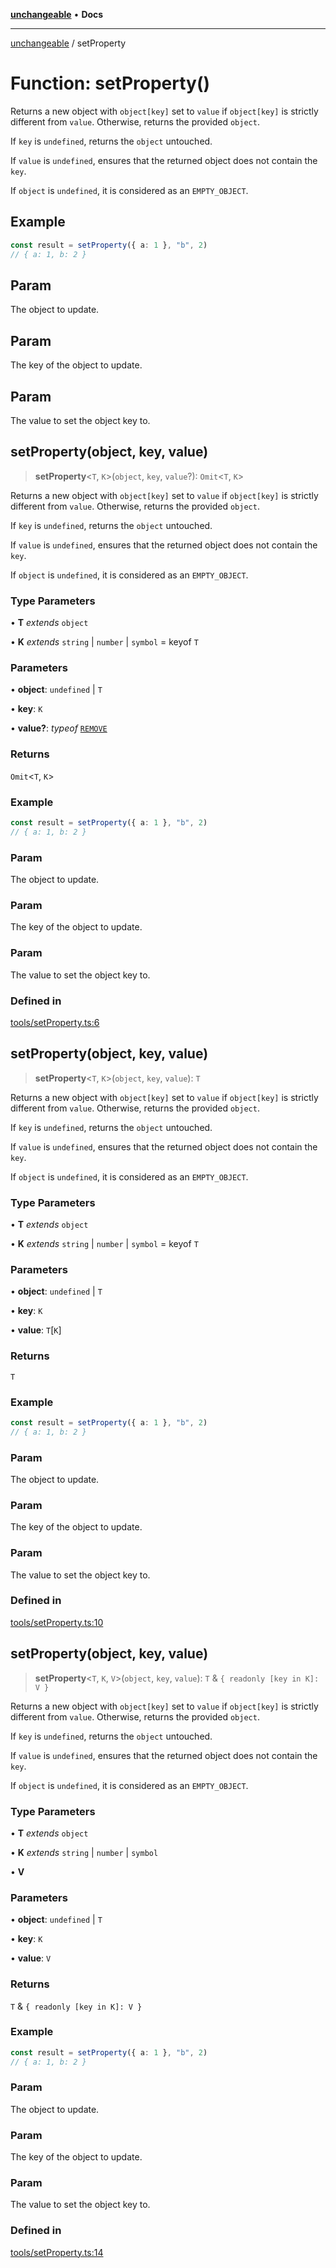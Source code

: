 [**unchangeable**](../README.md) • **Docs**

***

[unchangeable](../README.md) / setProperty

# Function: setProperty()

Returns a new object with `object[key]` set to `value` if `object[key]` is strictly different from `value`. Otherwise, returns the provided `object`.

If `key` is `undefined`, returns the `object` untouched.

If `value` is `undefined`, ensures that the returned object does not contain the `key`.

If `object` is `undefined`, it is considered as an `EMPTY_OBJECT`.

## Example

```typescript
const result = setProperty({ a: 1 }, "b", 2)
// { a: 1, b: 2 }
```

## Param

The object to update.

## Param

The key of the object to update.

## Param

The value to set the object key to.

## setProperty(object, key, value)

> **setProperty**\<`T`, `K`\>(`object`, `key`, `value`?): `Omit`\<`T`, `K`\>

Returns a new object with `object[key]` set to `value` if `object[key]` is strictly different from `value`. Otherwise, returns the provided `object`.

If `key` is `undefined`, returns the `object` untouched.

If `value` is `undefined`, ensures that the returned object does not contain the `key`.

If `object` is `undefined`, it is considered as an `EMPTY_OBJECT`.

### Type Parameters

• **T** *extends* `object`

• **K** *extends* `string` \| `number` \| `symbol` = keyof `T`

### Parameters

• **object**: `undefined` \| `T`

• **key**: `K`

• **value?**: *typeof* [`REMOVE`](../variables/REMOVE.md)

### Returns

`Omit`\<`T`, `K`\>

### Example

```typescript
const result = setProperty({ a: 1 }, "b", 2)
// { a: 1, b: 2 }
```

### Param

The object to update.

### Param

The key of the object to update.

### Param

The value to set the object key to.

### Defined in

[tools/setProperty.ts:6](https://github.com/nevoland/unchangeable/blob/73093ebfd96aa50f8db4971b57185ca41ac38a51/lib/tools/setProperty.ts#L6)

## setProperty(object, key, value)

> **setProperty**\<`T`, `K`\>(`object`, `key`, `value`): `T`

Returns a new object with `object[key]` set to `value` if `object[key]` is strictly different from `value`. Otherwise, returns the provided `object`.

If `key` is `undefined`, returns the `object` untouched.

If `value` is `undefined`, ensures that the returned object does not contain the `key`.

If `object` is `undefined`, it is considered as an `EMPTY_OBJECT`.

### Type Parameters

• **T** *extends* `object`

• **K** *extends* `string` \| `number` \| `symbol` = keyof `T`

### Parameters

• **object**: `undefined` \| `T`

• **key**: `K`

• **value**: `T`\[`K`\]

### Returns

`T`

### Example

```typescript
const result = setProperty({ a: 1 }, "b", 2)
// { a: 1, b: 2 }
```

### Param

The object to update.

### Param

The key of the object to update.

### Param

The value to set the object key to.

### Defined in

[tools/setProperty.ts:10](https://github.com/nevoland/unchangeable/blob/73093ebfd96aa50f8db4971b57185ca41ac38a51/lib/tools/setProperty.ts#L10)

## setProperty(object, key, value)

> **setProperty**\<`T`, `K`, `V`\>(`object`, `key`, `value`): `T` & `{ readonly [key in K]: V }`

Returns a new object with `object[key]` set to `value` if `object[key]` is strictly different from `value`. Otherwise, returns the provided `object`.

If `key` is `undefined`, returns the `object` untouched.

If `value` is `undefined`, ensures that the returned object does not contain the `key`.

If `object` is `undefined`, it is considered as an `EMPTY_OBJECT`.

### Type Parameters

• **T** *extends* `object`

• **K** *extends* `string` \| `number` \| `symbol`

• **V**

### Parameters

• **object**: `undefined` \| `T`

• **key**: `K`

• **value**: `V`

### Returns

`T` & `{ readonly [key in K]: V }`

### Example

```typescript
const result = setProperty({ a: 1 }, "b", 2)
// { a: 1, b: 2 }
```

### Param

The object to update.

### Param

The key of the object to update.

### Param

The value to set the object key to.

### Defined in

[tools/setProperty.ts:14](https://github.com/nevoland/unchangeable/blob/73093ebfd96aa50f8db4971b57185ca41ac38a51/lib/tools/setProperty.ts#L14)
